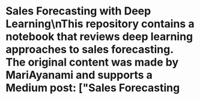 # Sales Forecasting with Deep Learning\nThis repository contains a notebook that reviews deep learning approaches to sales forecasting. The original content was made by MariAyanami and supports a Medium post: ["Sales Forecasting